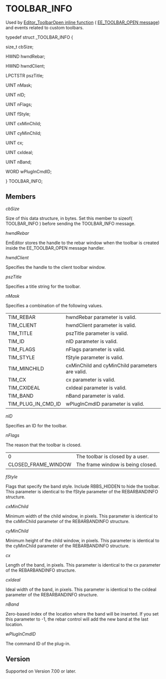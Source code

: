 # TOOLBAR\_INFO

Used by [Editor\_ToolbarOpen inline function](../macro/editor_toolbaropen) ( [EE\_TOOLBAR\_OPEN message](../message/ee_toolbar_open)) and events related to custom toolbars.

typedef struct \_TOOLBAR\_INFO {

size\_t cbSize;

HWND hwndRebar;

HWND hwndClient;

LPCTSTR pszTitle;

UINT nMask;

UINT nID;

UINT nFlags;

UINT fStyle;

UINT cxMinChild;

UINT cyMinChild;

UINT cx;

UINT cxIdeal;

UINT nBand;

WORD wPlugInCmdID;

} TOOLBAR\_INFO;

## Members

_cbSize_

Size of this data structure, in bytes. Set this member to sizeof( TOOLBAR\_INFO ) before sending the TOOLBAR\_INFO message.

_hwndRebar_

EmEditor stores the handle to the rebar window when the toolbar is created inside the EE\_TOOLBAR\_OPEN message handler.

_hwndClient_

Specifies the handle to the client toolbar window.

_pszTitle_

Specifies a title string for the toolbar.

_nMask_

Specifies a combination of the following values.

|     |     |
| --- | --- |
| TIM\_REBAR | hwndRebar parameter is valid. |
| TIM\_CLIENT | hwndClient parameter is valid. |
| TIM\_TITLE | pszTitle parameter is valid. |
| TIM\_ID | nID parameter is valid. |
| TIM\_FLAGS | nFlags parameter is valid. |
| TIM\_STYLE | fStyle parameter is valid. |
| TIM\_MINCHILD | cxMinChild and cyMinChild parameters are valid. |
| TIM\_CX | cx parameter is valid. |
| TIM\_CXIDEAL | cxIdeal parameter is valid. |
| TIM\_BAND | nBand parameter is valid. |
| TIM\_PLUG\_IN\_CMD\_ID | wPlugInCmdID parameter is valid. |

_nID_

Specifies an ID for the toolbar.

_nFlags_

The reason that the toolbar is closed.

|     |     |
| --- | --- |
| 0 | The toolbar is closed by a user. |
| CLOSED\_FRAME\_WINDOW | The frame window is being closed. |

_fStyle_

Flags that specify the band style. Include RBBS\_HIDDEN to hide the toolbar. This parameter is identical to the fStyle parameter of the REBARBANDINFO structure.

_cxMinChild_

Minimum width of the child window, in pixels. This parameter is identical to the cxMinChild parameter of the REBARBANDINFO structure.

_cyMinChild_

Minimum height of the child window, in pixels. This parameter is identical to the cyMinChild parameter of the REBARBANDINFO structure.

_cx_

Length of the band, in pixels. This parameter is identical to the cx parameter of the REBARBANDINFO structure.

_cxIdeal_

Ideal width of the band, in pixels. This parameter is identical to the cxIdeal parameter of the REBARBANDINFO structure.

_nBand_

Zero-based index of the location where the band will be inserted. If you set this parameter to -1, the rebar control will add the new band at the last location.

_wPlugInCmdID_

The command ID of the plug-in.

## Version

Supported on Version 7.00 or later.
